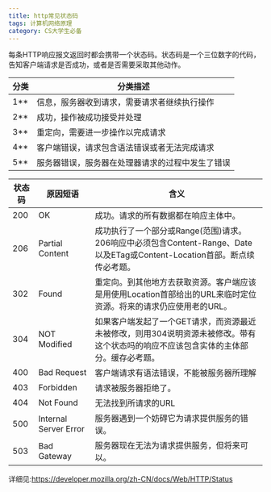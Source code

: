 ```yaml
---
title: http常见状态码
tags: 计算机网络原理
category: CS大学生必备
---
```


每条HTTP响应报文返回时都会携带一个状态码。状态码是一个三位数字的代码，告知客户端请求是否成功，或者是否需要采取其他动作。

<!--more-->



| 分类 | 分类描述                                         |
| ---- | ------------------------------------------------ |
| 1**  | 信息，服务器收到请求，需要请求者继续执行操作     |
| 2**  | 成功，操作被成功接受并处理                       |
| 3**  | 重定向，需要进一步操作以完成请求                 |
| 4**  | 客户端错误，请求包含语法错误或者无法完成请求     |
| 5**  | 服务器错误，服务器在处理器请求的过程中发生了错误 |





| 状态码 | 原因短语              | 含义                                                         |
| ------ | --------------------- | ------------------------------------------------------------ |
| 200    | OK                    | 成功。请求的所有数据都在响应主体中。                         |
| 206    | Partial Content       | 成功执行了一个部分或Range(范围)请求。206响应中必须包含Content-Range、Date以及ETag或Content-Location首部。断点续传必考题。 |
| 302    | Found                 | 重定向。到其他地方去获取资源。客户端应该是用使用Location首部给出的URL来临时定位资源。将来的请求仍应使用老的URL。 |
| 304    | NOT Modified          | 如果客户端发起了一个GET请求，而资源最近未被修改，则用304说明资源未被修改。带有这个状态吗的响应不应该包含实体的主体部分。缓存必考题。 |
| 400    | Bad Request           | 客户端请求有语法错误，不能被服务器所理解                     |
| 403    | Forbidden             | 请求被服务器拒绝了。                                         |
| 404    | Not Found             | 无法找到所请求的URL                                          |
| 500    | Internal Server Error | 服务器遇到一个妨碍它为请求提供服务的错误。                   |
| 503    | Bad Gateway           | 服务器现在无法为请求提供服务，但将来可以。                   |

详细见:https://developer.mozilla.org/zh-CN/docs/Web/HTTP/Status
